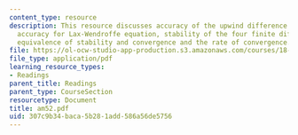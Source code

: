 ```yaml
---
content_type: resource
description: This resource discusses accuracy of the upwind difference equation, higher
  accuracy for Lax-Wendroffe equation, stability of the four finite difference methods,
  equivalence of stability and convergence and the rate of convergence.
file: https://ol-ocw-studio-app-production.s3.amazonaws.com/courses/18-086-mathematical-methods-for-engineers-ii-spring-2006/307c9b34baca5b281add586a56de5756_am52.pdf
file_type: application/pdf
learning_resource_types:
- Readings
parent_title: Readings
parent_type: CourseSection
resourcetype: Document
title: am52.pdf
uid: 307c9b34-baca-5b28-1add-586a56de5756
---
```

